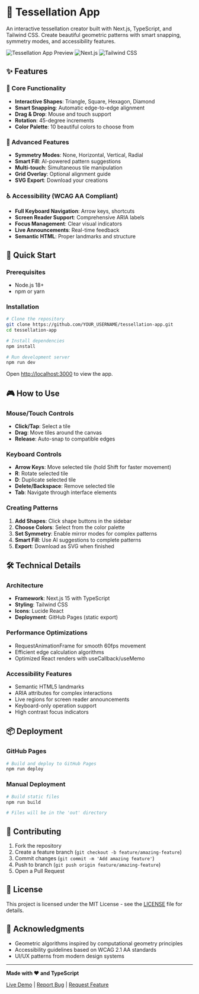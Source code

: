 # 🎨 Tessellation App

An interactive tessellation creator built with Next.js, TypeScript, and Tailwind CSS. Create beautiful geometric patterns with smart snapping, symmetry modes, and accessibility features.

![Tessellation App Preview](https://img.shields.io/badge/TypeScript-007ACC?style=for-the-badge&logo=typescript&logoColor=white)
![Next.js](https://img.shields.io/badge/Next.js-000000?style=for-the-badge&logo=nextdotjs&logoColor=white)
![Tailwind CSS](https://img.shields.io/badge/Tailwind_CSS-38B2AC?style=for-the-badge&logo=tailwind-css&logoColor=white)

## ✨ Features

### 🔧 Core Functionality
- **Interactive Shapes**: Triangle, Square, Hexagon, Diamond
- **Smart Snapping**: Automatic edge-to-edge alignment
- **Drag & Drop**: Mouse and touch support
- **Rotation**: 45-degree increments
- **Color Palette**: 10 beautiful colors to choose from

### 🎯 Advanced Features
- **Symmetry Modes**: None, Horizontal, Vertical, Radial
- **Smart Fill**: AI-powered pattern suggestions
- **Multi-touch**: Simultaneous tile manipulation
- **Grid Overlay**: Optional alignment guide
- **SVG Export**: Download your creations

### ♿ Accessibility (WCAG AA Compliant)
- **Full Keyboard Navigation**: Arrow keys, shortcuts
- **Screen Reader Support**: Comprehensive ARIA labels
- **Focus Management**: Clear visual indicators
- **Live Announcements**: Real-time feedback
- **Semantic HTML**: Proper landmarks and structure

## 🚀 Quick Start

### Prerequisites
- Node.js 18+ 
- npm or yarn

### Installation
```bash
# Clone the repository
git clone https://github.com/YOUR_USERNAME/tessellation-app.git
cd tessellation-app

# Install dependencies
npm install

# Run development server
npm run dev
```

Open [http://localhost:3000](http://localhost:3000) to view the app.

## 🎮 How to Use

### Mouse/Touch Controls
- **Click/Tap**: Select a tile
- **Drag**: Move tiles around the canvas
- **Release**: Auto-snap to compatible edges

### Keyboard Controls
- **Arrow Keys**: Move selected tile (hold Shift for faster movement)
- **R**: Rotate selected tile
- **D**: Duplicate selected tile
- **Delete/Backspace**: Remove selected tile
- **Tab**: Navigate through interface elements

### Creating Patterns
1. **Add Shapes**: Click shape buttons in the sidebar
2. **Choose Colors**: Select from the color palette
3. **Set Symmetry**: Enable mirror modes for complex patterns
4. **Smart Fill**: Use AI suggestions to complete patterns
5. **Export**: Download as SVG when finished

## 🛠️ Technical Details

### Architecture
- **Framework**: Next.js 15 with TypeScript
- **Styling**: Tailwind CSS
- **Icons**: Lucide React
- **Deployment**: GitHub Pages (static export)

### Performance Optimizations
- RequestAnimationFrame for smooth 60fps movement
- Efficient edge calculation algorithms
- Optimized React renders with useCallback/useMemo

### Accessibility Features
- Semantic HTML5 landmarks
- ARIA attributes for complex interactions
- Live regions for screen reader announcements
- Keyboard-only operation support
- High contrast focus indicators

## 📦 Deployment

### GitHub Pages
```bash
# Build and deploy to GitHub Pages
npm run deploy
```

### Manual Deployment
```bash
# Build static files
npm run build

# Files will be in the 'out' directory
```

## 🤝 Contributing

1. Fork the repository
2. Create a feature branch (`git checkout -b feature/amazing-feature`)
3. Commit changes (`git commit -m 'Add amazing feature'`)
4. Push to branch (`git push origin feature/amazing-feature`)
5. Open a Pull Request

## 📄 License

This project is licensed under the MIT License - see the [LICENSE](LICENSE) file for details.

## 🙏 Acknowledgments

- Geometric algorithms inspired by computational geometry principles
- Accessibility guidelines based on WCAG 2.1 AA standards
- UI/UX patterns from modern design systems

---

**Made with ❤️ and TypeScript**

[Live Demo](https://YOUR_USERNAME.github.io/tessellation-app/) | [Report Bug](https://github.com/YOUR_USERNAME/tessellation-app/issues) | [Request Feature](https://github.com/YOUR_USERNAME/tessellation-app/issues)

